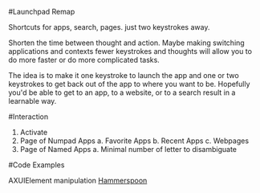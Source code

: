 
#Launchpad Remap

Shortcuts for apps, search, pages. just two keystrokes away.

Shorten the time between thought and action. Maybe making switching applications and contexts 
fewer keystrokes and thoughts will allow you to do more faster or do more complicated tasks. 

The idea is to make it one keystroke to launch the app and one or two keystrokes to get back out
of the app to where you want to be. Hopefully you'd be able to get to an app, to a website, or to
a search result in a learnable way.

#Interaction

1. Activate
2. Page of Numpad Apps
  a. Favorite Apps
  b. Recent Apps
  c. Webpages
3. Page of Named Apps
  a. Minimal number of letter to disambiguate


#Code Examples


AXUIElement manipulation
[Hammerspoon](https://github.com/Hammerspoon/hammerspoon/blob/master/extensions/application/internal.m)



